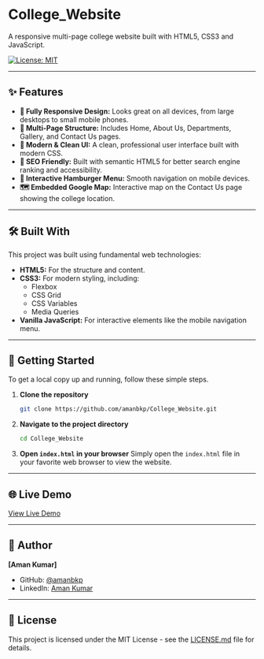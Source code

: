 # College_Website
A responsive multi-page college website built with HTML5, CSS3 and JavaScript.

[![License: MIT](https://img.shields.io/badge/License-MIT-yellow.svg)](https://opensource.org/licenses/MIT)


---

## ✨ Features

-   **📱 Fully Responsive Design:** Looks great on all devices, from large desktops to small mobile phones.
-   **📂 Multi-Page Structure:** Includes Home, About Us, Departments, Gallery, and Contact Us pages.
-   **🎨 Modern & Clean UI:** A clean, professional user interface built with modern CSS.
-   **🚀 SEO Friendly:** Built with semantic HTML5 for better search engine ranking and accessibility.
-   **🍔 Interactive Hamburger Menu:** Smooth navigation on mobile devices.
-   **🗺️ Embedded Google Map:** Interactive map on the Contact Us page showing the college location.

---

## 🛠️ Built With

This project was built using fundamental web technologies:

-   **HTML5:** For the structure and content.
-   **CSS3:** For modern styling, including:
    -   Flexbox
    -   CSS Grid
    -   CSS Variables
    -   Media Queries
-   **Vanilla JavaScript:** For interactive elements like the mobile navigation menu.

---

## 🚀 Getting Started

To get a local copy up and running, follow these simple steps.

1.  **Clone the repository**
    ```sh
    git clone https://github.com/amanbkp/College_Website.git
    ```
2.  **Navigate to the project directory**
    ```sh
    cd College_Website
    ```
3.  **Open `index.html` in your browser**
    Simply open the `index.html` file in your favorite web browser to view the website.

---

## 🌐 Live Demo


[View Live Demo](https://amanbkp.github.io/College_Website/)

---

## 👤 Author

**[Aman Kumar]**

-   GitHub: [@amanbkp](https://github.com/amanbkp)
-   LinkedIn: [Aman Kumar](https://www.linkedin.com/in/amankumarydv/)

---

## 📜 License

This project is licensed under the MIT License - see the [LICENSE.md](LICENSE.md) file for details.

